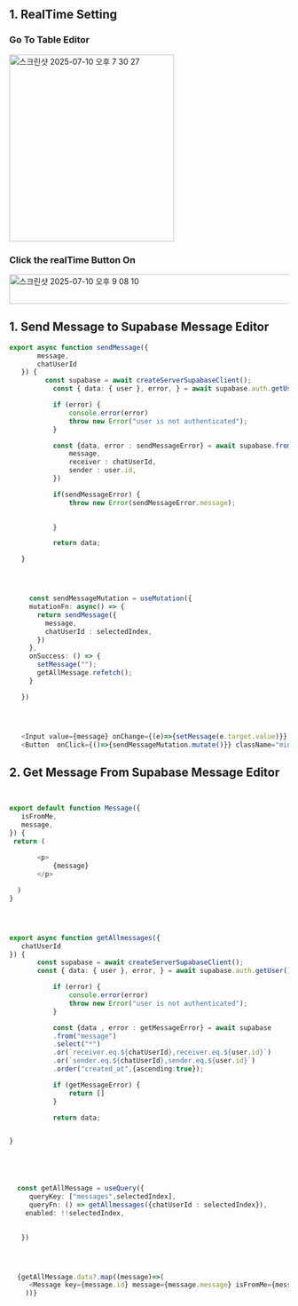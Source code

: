 


##  1. RealTime Setting

### Go To Table Editor

<img width="297" height="337" alt="스크린샷 2025-07-10 오후 7 30 27" src="https://github.com/user-attachments/assets/aa91832b-f604-4d9b-8e98-ad627dab8ffe" />

###  Click the realTime Button On
<img width="525" height="53" alt="스크린샷 2025-07-10 오후 9 08 10" src="https://github.com/user-attachments/assets/b9c7e290-0b09-493c-80c6-ba67cba97516" />



##  1. Send Message to Supabase Message Editor
 ```typescript
 export async function sendMessage({
        message,
        chatUserId
    }) {
          const supabase = await createServerSupabaseClient();
            const { data: { user }, error, } = await supabase.auth.getUser();

            if (error) {
                console.error(error)
                throw new Error("user is not authenticated");
            }

            const {data, error : sendMessageError} = await supabase.from("message").insert({
                message,
                receiver : chatUserId,
                sender : user.id, 
            })

            if(sendMessageError) {
                throw new Error(sendMessageError.message);

                
            }

            return data;

    }




      const sendMessageMutation = useMutation({
      mutationFn: async() => {
        return sendMessage({
          message,
          chatUserId : selectedIndex,
        })
      },
      onSuccess: () => {
        setMessage("");
        getAllMessage.refetch();
      }

    })




    <Input value={message} onChange={(e)=>{setMessage(e.target.value)}} placeholder="메세지를 입력하세요" type="text" /> 
    <Button  onClick={()=>{sendMessageMutation.mutate()}} className="min-w-20" color="light-blue" >전송</Button>

```


##  2. Get Message From Supabase Message Editor


 ```typescript


export default function Message({
    isFromMe,
    message,
}) {
  return (
  
        <p>
            {message}
        </p>

   )
}




export async function getAllmessages({
    chatUserId
}) {
        const supabase = await createServerSupabaseClient();
        const { data: { user }, error, } = await supabase.auth.getUser();

            if (error) {
                console.error(error)
                throw new Error("user is not authenticated");
            }

            const {data , error : getMessageError} = await supabase
            .from("message")
            .select("*")
            .or(`receiver.eq.${chatUserId},receiver.eq.${user.id}`)
            .or(`sender.eq.${chatUserId},sender.eq.${user.id}`)
            .order("created_at",{ascending:true});

            if (getMessageError) {
                return []
            } 

            return data;

 
}





   const getAllMessage = useQuery({
      queryKey: ["messages",selectedIndex],
      queryFn: () => getAllmessages({chatUserId : selectedIndex}),
     enabled: !!selectedIndex,
      

    })




   {getAllMessage.data?.map((message)=>(
      <Message key={message.id} message={message.message} isFromMe={message.receiver === selectedIndex} />
     ))} 

```



 

